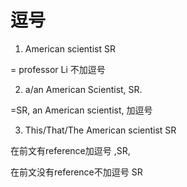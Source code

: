 # 逗号

1. American     scientist SR

= professor Li 不加逗号

2. a/an American Scientist, SR. 

=SR, an American scientist, 加逗号

3. This/That/The     American scientist SR

在前文有reference加逗号 ,SR,

在前文没有reference不加逗号 SR

